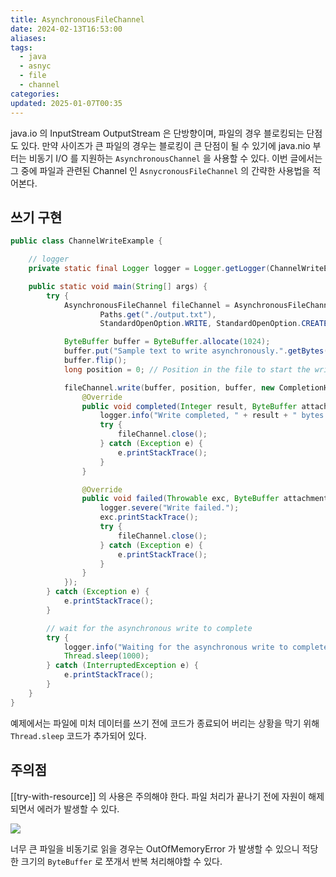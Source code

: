 ```yaml
---
title: AsynchronousFileChannel
date: 2024-02-13T16:53:00
aliases: 
tags:
  - java
  - asnyc
  - file
  - channel
categories: 
updated: 2025-01-07T00:35
---
```


java.io 의 InputStream OutputStream 은 단방향이며, 파일의 경우 블로킹되는 단점도 있다. 만약 사이즈가 큰 파일의 경우는 블로킹이 큰 단점이 될 수 있기에 java.nio 부터는 비동기 I/O 를 지원하는 `AsynchronousChannel` 을 사용할 수 있다. 이번 글에서는 그 중에 파일과 관련된 Channel 인 `AsnycronousFileChannel` 의 간략한 사용법을 적어본다.

## 쓰기 구현

```java
public class ChannelWriteExample {

    // logger
    private static final Logger logger = Logger.getLogger(ChannelWriteExample.class.getName());

    public static void main(String[] args) {
        try {
            AsynchronousFileChannel fileChannel = AsynchronousFileChannel.open(
                    Paths.get("./output.txt"),
                    StandardOpenOption.WRITE, StandardOpenOption.CREATE);

            ByteBuffer buffer = ByteBuffer.allocate(1024);
            buffer.put("Sample text to write asynchronously.".getBytes());
            buffer.flip();
            long position = 0; // Position in the file to start the write operation

            fileChannel.write(buffer, position, buffer, new CompletionHandler<>() {
                @Override
                public void completed(Integer result, ByteBuffer attachment) {
                    logger.info("Write completed, " + result + " bytes written.");
                    try {
                        fileChannel.close();
                    } catch (Exception e) {
                        e.printStackTrace();
                    }
                }

                @Override
                public void failed(Throwable exc, ByteBuffer attachment) {
                    logger.severe("Write failed.");
                    exc.printStackTrace();
                    try {
                        fileChannel.close();
                    } catch (Exception e) {
                        e.printStackTrace();
                    }
                }
            });
        } catch (Exception e) {
            e.printStackTrace();
        }

        // wait for the asynchronous write to complete
        try {
            logger.info("Waiting for the asynchronous write to complete...");
            Thread.sleep(1000);
        } catch (InterruptedException e) {
            e.printStackTrace();
        }
    }
}
```

예제에서는 파일에 미처 데이터를 쓰기 전에 코드가 종료되어 버리는 상황을 막기 위해 `Thread.sleep` 코드가 추가되어 있다.

## 주의점

[[try-with-resource]] 의 사용은 주의해야 한다. 파일 처리가 끝나기 전에 자원이 해제되면서 에러가 발생할 수 있다.

![](https://i.imgur.com/4qhzMZx.png)

너무 큰 파일을 비동기로 읽을 경우는 OutOfMemoryError 가 발생할 수 있으니 적당한 크기의 `ByteBuffer` 로 쪼개서 반복 처리해야할 수 있다.
